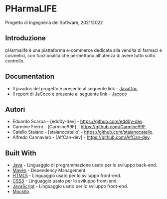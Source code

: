 # PHarmaLIFE
Progetto di Ingegneria del Software, 2021/2022

## Introduzione
pHarmalife è una piattaforma e-commerce dedicata alla vendita di farmaci e cosmetici, con funzionalità che permettono all'utenza di avere tutto sotto controllo.

## Documentation
 - Il javadoc del progetto è presente al seguente link - [JavaDoc](https://edd0y-dev.github.io/PHarmaLife-202122/jacoco/)
 - Il report di JaCoco è presente al seguente link - [Jacoco](https://edd0y-dev.github.io/PHarmaLife-202122/jacoco/) 
## Autori
 - Eduardo Scarpa - [edd0y-dev] - https://github.com/edd0y-dev.
 - Carmine Fierro - [Carmine99F] - https://github.com/Carmine99F.
 - Catello Staiano - [staianocatello] - https://github.com/staianocatello.
 - Alfredo Cannavaro - [AlfCan-dev] - https://github.com/AlfCan-dev.

## Built With
 - [Java](https://jdk.java.net/15/) - Linguaggio di programmazione usato per lo sviluppo back-end.
 - [Maven](https://maven.apache.org/) - Dependency Management.
 - [HTML5](https://www.w3schools.com/html/default.asp) - Linguaggio usato per lo sviluppo front-end.
 - [CSS3](https://www.w3schools.com/css/default.asp) - Linguaggio usato per lo sviluppo front-end.
 - [JavaScript](https://www.w3schools.com/js/default.asp) - Linguaggio usato per lo sviluppo front-end.
 - [Mockito](https://site.mockito.org/)
